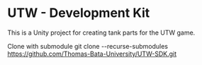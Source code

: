 # UTW - Development Kit
This is a Unity project for creating tank parts for the UTW game.

Clone with submodule
git clone --recurse-submodules https://github.com/Thomas-Bata-University/UTW-SDK.git